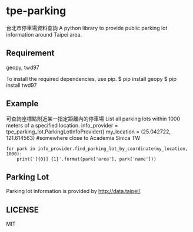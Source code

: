tpe-parking
===========
台北市停車場資料查詢
A python library to provide public parking lot information around Taipei area.

Requirement
-----------

geopy, twd97

To install the required dependencies, use pip.
    $ pip install geopy
    $ pip install twd97

Example
-------
可查詢座標點附近某一指定距離內的停車場
List all parking lots within 1000 meters of a specified location.
    info_provider = tpe_parking_lot.ParkingLotInfoProvider()
    my_location = (25.042722, 121.614563) #somewhere close to Academia Sinica TW

    for park in info_provider.find_parking_lot_by_coordinate(my_location, 1000):
        print('[{0}] {1}'.format(park['area'], park['name']))


Parking Lot
-----------

Parking lot information is provided by http://data.taipei/.

LICENSE
-------
MIT